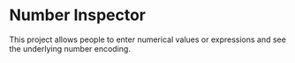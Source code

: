 # Number Inspector

This project allows people to enter numerical values or expressions and see the underlying number encoding.
